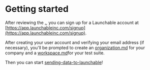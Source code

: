 # Getting started

After reviewing the [.](./ "mention"), you can sign up for a Launchable account at [https://app.launchableinc.com/signup](https://app.launchableinc.com/signup).

After creating your user account and verifying your email address (if necessary), you'll be prompted to create an [organization.md](concepts/organization.md "mention") for your company and a [workspace.md](concepts/workspace.md "mention")for your test suite.

Then you can start [sending-data-to-launchable](sending-data-to-launchable/ "mention")!
